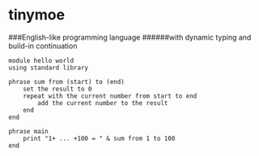 tinymoe
=======

###English-like programming language
######with dynamic typing and build-in continuation

	module hello world
	using standard library
	
	phrase sum from (start) to (end)
		set the result to 0
		repeat with the current number from start to end
			add the current number to the result
		end
	end
	
	phrase main
		print "1+ ... +100 = " & sum from 1 to 100
	end
